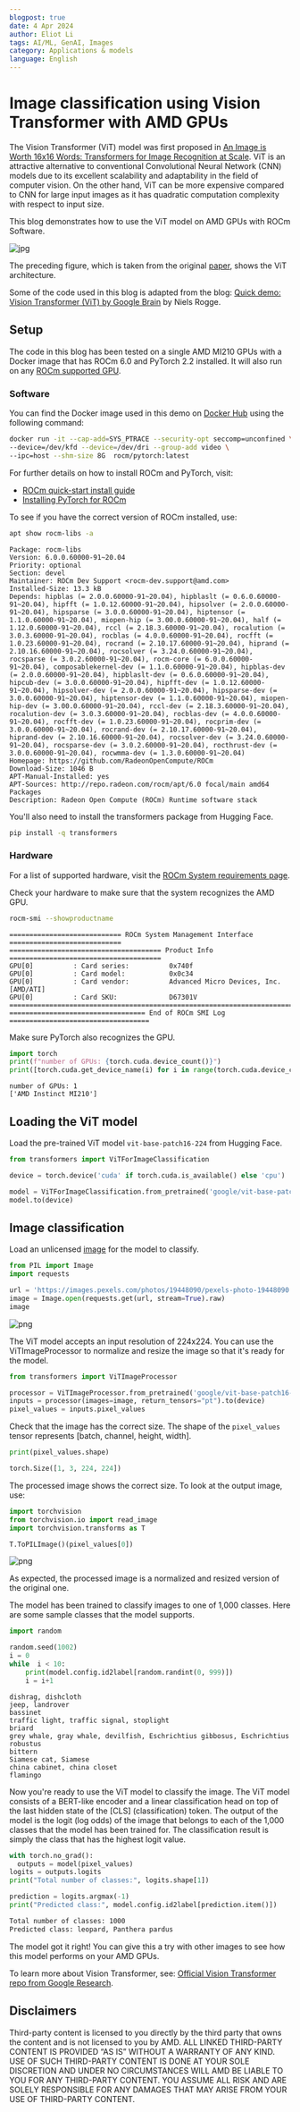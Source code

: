 ```yaml
---
blogpost: true
date: 4 Apr 2024
author: Eliot Li
tags: AI/ML, GenAI, Images
category: Applications & models
language: English
---
```


<head>
  <meta charset="UTF-8">
  <meta name="description" content="Image classification using Vision Transformer with AMD GPUs">
  <meta name="keywords" content="image classification, Vision Transformer, AMD, GPU, MI300, MI250">
</head>

# Image classification using Vision Transformer with AMD GPUs

The Vision Transformer (ViT) model was first proposed in
[An Image is Worth 16x16 Words: Transformers for Image Recognition at Scale](https://arxiv.org/abs/2010.11929). ViT is an attractive alternative to conventional Convolutional Neural Network (CNN) models due to its excellent scalability and adaptability in the field of computer vision. On the other hand, ViT can be more expensive compared to CNN for large input images as it has quadratic computation complexity with respect to input size.

This blog demonstrates how to use the ViT model on AMD GPUs with ROCm Software.

![jpg](images/ViT_Architecture.JPG)

The preceding figure, which is taken from the original
[paper](https://arxiv.org/abs/2010.11929), shows the ViT architecture.

Some of the code used in this blog is adapted from the blog:
[Quick demo: Vision Transformer (ViT) by Google Brain](https://github.com/NielsRogge/Transformers-Tutorials/blob/master/VisionTransformer/Quick_demo_of_HuggingFace_version_of_Vision_Transformer_inference.ipynb)
by Niels Rogge.

## Setup

The code in this blog has been tested on a single AMD MI210 GPUs with a Docker image that
has ROCm 6.0 and PyTorch 2.2 installed. It will also run on any [ROCm supported GPU](https://rocm.docs.amd.com/projects/install-on-linux/en/latest/reference/system-requirements.html).

### Software

You can find the Docker image used in this demo on
[Docker Hub](https://hub.docker.com/layers/rocm/pytorch/latest/images/sha256-cfc5bfe46ad5d487ef9a928f50d1f2ff0941b724a6978f6d6350d13ce2c6ca88?context=explore)
using the following command:

```bash
docker run -it --cap-add=SYS_PTRACE --security-opt seccomp=unconfined \
--device=/dev/kfd --device=/dev/dri --group-add video \
--ipc=host --shm-size 8G  rocm/pytorch:latest
```

For further details on how to install ROCm and PyTorch, visit:

* [ROCm quick-start install guide](https://rocm.docs.amd.com/projects/install-on-linux/en/latest/tutorial/quick-start.html)
* [Installing PyTorch for ROCm](https://rocm.docs.amd.com/projects/install-on-linux/en/latest/how-to/3rd-party/pytorch-install.html)

To see if you have the correct version of ROCm installed, use:

```bash
apt show rocm-libs -a
```

```text
Package: rocm-libs
Version: 6.0.0.60000-91~20.04
Priority: optional
Section: devel
Maintainer: ROCm Dev Support <rocm-dev.support@amd.com>
Installed-Size: 13.3 kB
Depends: hipblas (= 2.0.0.60000-91~20.04), hipblaslt (= 0.6.0.60000-91~20.04), hipfft (= 1.0.12.60000-91~20.04), hipsolver (= 2.0.0.60000-91~20.04), hipsparse (= 3.0.0.60000-91~20.04), hiptensor (= 1.1.0.60000-91~20.04), miopen-hip (= 3.00.0.60000-91~20.04), half (= 1.12.0.60000-91~20.04), rccl (= 2.18.3.60000-91~20.04), rocalution (= 3.0.3.60000-91~20.04), rocblas (= 4.0.0.60000-91~20.04), rocfft (= 1.0.23.60000-91~20.04), rocrand (= 2.10.17.60000-91~20.04), hiprand (= 2.10.16.60000-91~20.04), rocsolver (= 3.24.0.60000-91~20.04), rocsparse (= 3.0.2.60000-91~20.04), rocm-core (= 6.0.0.60000-91~20.04), composablekernel-dev (= 1.1.0.60000-91~20.04), hipblas-dev (= 2.0.0.60000-91~20.04), hipblaslt-dev (= 0.6.0.60000-91~20.04), hipcub-dev (= 3.0.0.60000-91~20.04), hipfft-dev (= 1.0.12.60000-91~20.04), hipsolver-dev (= 2.0.0.60000-91~20.04), hipsparse-dev (= 3.0.0.60000-91~20.04), hiptensor-dev (= 1.1.0.60000-91~20.04), miopen-hip-dev (= 3.00.0.60000-91~20.04), rccl-dev (= 2.18.3.60000-91~20.04), rocalution-dev (= 3.0.3.60000-91~20.04), rocblas-dev (= 4.0.0.60000-91~20.04), rocfft-dev (= 1.0.23.60000-91~20.04), rocprim-dev (= 3.0.0.60000-91~20.04), rocrand-dev (= 2.10.17.60000-91~20.04), hiprand-dev (= 2.10.16.60000-91~20.04), rocsolver-dev (= 3.24.0.60000-91~20.04), rocsparse-dev (= 3.0.2.60000-91~20.04), rocthrust-dev (= 3.0.0.60000-91~20.04), rocwmma-dev (= 1.3.0.60000-91~20.04)
Homepage: https://github.com/RadeonOpenCompute/ROCm
Download-Size: 1046 B
APT-Manual-Installed: yes
APT-Sources: http://repo.radeon.com/rocm/apt/6.0 focal/main amd64 Packages
Description: Radeon Open Compute (ROCm) Runtime software stack
```

You'll also need to install the transformers package from Hugging Face.

```bash
pip install -q transformers
```

### Hardware

For a list of supported hardware, visit the
[ROCm System requirements page](https://rocm.docs.amd.com/projects/install-on-linux/en/latest/reference/system-requirements.html).

Check your hardware to make sure that the system recognizes the AMD GPU.

```bash
rocm-smi --showproductname
```

```text
============================ ROCm System Management Interface ============================
====================================== Product Info ======================================
GPU[0]          : Card series:          0x740f
GPU[0]          : Card model:           0x0c34
GPU[0]          : Card vendor:          Advanced Micro Devices, Inc. [AMD/ATI]
GPU[0]          : Card SKU:             D67301V
==========================================================================================
================================== End of ROCm SMI Log ===================================
```

Make sure PyTorch also recognizes the GPU.

```python
import torch
print(f"number of GPUs: {torch.cuda.device_count()}")
print([torch.cuda.get_device_name(i) for i in range(torch.cuda.device_count())])
```

```text
number of GPUs: 1
['AMD Instinct MI210']
```

## Loading the ViT model

Load the pre-trained ViT model `vit-base-patch16-224` from Hugging Face.

```python
from transformers import ViTForImageClassification

device = torch.device('cuda' if torch.cuda.is_available() else 'cpu')

model = ViTForImageClassification.from_pretrained('google/vit-base-patch16-224')
model.to(device)
```

## Image classification

Load an unlicensed [image](https://www.pexels.com/photo/two-leopards-lying-together-19448090/)
for the model to classify.

```python
from PIL import Image
import requests

url = 'https://images.pexels.com/photos/19448090/pexels-photo-19448090.png'
image = Image.open(requests.get(url, stream=True).raw)
image
```

![png](images/leopard.png)

The ViT model accepts an input resolution of 224x224. You can use the ViTImageProcessor to normalize and resize the image so that it's ready for the model.

```python
from transformers import ViTImageProcessor

processor = ViTImageProcessor.from_pretrained('google/vit-base-patch16-224')
inputs = processor(images=image, return_tensors="pt").to(device)
pixel_values = inputs.pixel_values
```

Check that the image has the correct size. The shape of the `pixel_values` tensor represents \[batch,
channel, height, width\].

```python
print(pixel_values.shape)
```

```python
torch.Size([1, 3, 224, 224])
```

The processed image shows the correct size. To look at the output image, use:

```python
import torchvision
from torchvision.io import read_image
import torchvision.transforms as T

T.ToPILImage()(pixel_values[0])
```

![png](images/processed_leopard.png)

As expected, the processed image is a normalized and resized version of the original one.

The model has been trained to classify images to one of 1,000 classes. Here are some sample classes
that the model supports.

```python
import random

random.seed(1002)
i = 0
while  i < 10:
    print(model.config.id2label[random.randint(0, 999)])
    i = i+1
```

```text
dishrag, dishcloth
jeep, landrover
bassinet
traffic light, traffic signal, stoplight
briard
grey whale, gray whale, devilfish, Eschrichtius gibbosus, Eschrichtius robustus
bittern
Siamese cat, Siamese
china cabinet, china closet
flamingo
```

Now you're ready to use the ViT model to classify the image. The ViT model consists of a BERT-like
encoder and a linear classification head on top of the last hidden state of the \[CLS\] (classification)
token.  The output of the model is the logit (log odds) of the image that belongs to each of the 1,000
classes that the model has been trained for. The classification result is simply the class that has the
highest logit value.

```python
with torch.no_grad():
  outputs = model(pixel_values)
logits = outputs.logits
print("Total number of classes:", logits.shape[1])

prediction = logits.argmax(-1)
print("Predicted class:", model.config.id2label[prediction.item()])
```

```bash
Total number of classes: 1000
Predicted class: leopard, Panthera pardus
```

The model got it right! You can give this a try with other images to see how this model performs on
your AMD GPUs.

To learn more about Vision Transformer, see: [Official Vision Transformer repo from Google Research](https://github.com/google-research/vision_transformer).

## Disclaimers

Third-party content is licensed to you directly by the third party that owns the content and is
not licensed to you by AMD. ALL LINKED THIRD-PARTY CONTENT IS PROVIDED “AS IS”
WITHOUT A WARRANTY OF ANY KIND. USE OF SUCH THIRD-PARTY CONTENT IS DONE AT
YOUR SOLE DISCRETION AND UNDER NO CIRCUMSTANCES WILL AMD BE LIABLE TO YOU FOR
ANY THIRD-PARTY CONTENT. YOU ASSUME ALL RISK AND ARE SOLELY RESPONSIBLE FOR ANY
DAMAGES THAT MAY ARISE FROM YOUR USE OF THIRD-PARTY CONTENT.
